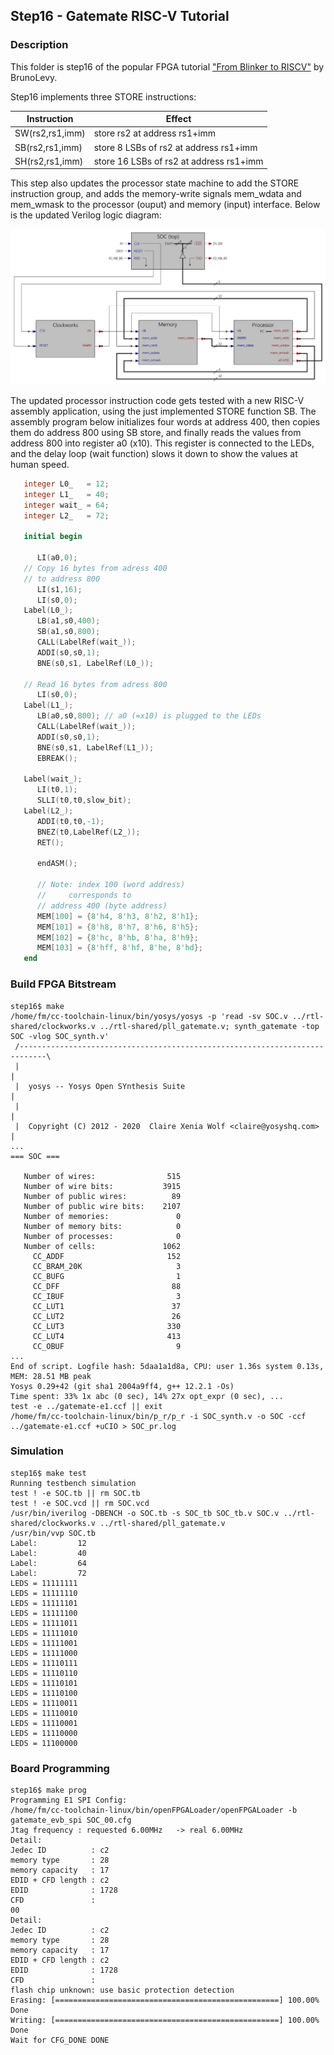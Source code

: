## Step16 - Gatemate RISC-V Tutorial

### Description

This folder is step16 of the popular FPGA tutorial ["From Blinker to RISCV"](https://github.com/BrunoLevy/learn-fpga/tree/master/FemtoRV/TUTORIALS/FROM_BLINKER_TO_RISCV) by BrunoLevy.

Step16 implements three STORE instructions:

 | Instruction     | Effect                                  |
 |-----------------|-----------------------------------------|
 | SW(rs2,rs1,imm) | store rs2 at address rs1+imm            |
 | SB(rs2,rs1,imm) | store 8 LSBs of rs2 at address rs1+imm  |
 | SH(rs2,rs1,imm) | store 16 LSBs of rs2 at address rs1+imm |

This step also updates the processor state machine to add the STORE instruction group, and adds the memory-write signals mem_wdata and mem_wmask to the processor (ouput) and memory (input) interface. Below is the updated Verilog logic diagram:

![](../images/step16-modules.svg)

The updated processor instruction code gets tested with a new RISC-V assembly application, using the just implemented STORE function SB. The assembly program below initializes four words at address 400, then copies them do address 800 using SB store, and finally reads the values from address 800 into register a0 (x10). This register is connected to the LEDs, and the delay loop (wait function) slows it down to show the values at human speed.

```verilog
   integer L0_   = 12;
   integer L1_   = 40;
   integer wait_ = 64;
   integer L2_   = 72;

   initial begin

      LI(a0,0);
   // Copy 16 bytes from adress 400
   // to address 800
      LI(s1,16);
      LI(s0,0);
   Label(L0_);
      LB(a1,s0,400);
      SB(a1,s0,800);
      CALL(LabelRef(wait_));
      ADDI(s0,s0,1);
      BNE(s0,s1, LabelRef(L0_));

   // Read 16 bytes from adress 800
      LI(s0,0);
   Label(L1_);
      LB(a0,s0,800); // a0 (=x10) is plugged to the LEDs
      CALL(LabelRef(wait_));
      ADDI(s0,s0,1);
      BNE(s0,s1, LabelRef(L1_));
      EBREAK();

   Label(wait_);
      LI(t0,1);
      SLLI(t0,t0,slow_bit);
   Label(L2_);
      ADDI(t0,t0,-1);
      BNEZ(t0,LabelRef(L2_));
      RET();

      endASM();

      // Note: index 100 (word address)
      //     corresponds to
      // address 400 (byte address)
      MEM[100] = {8'h4, 8'h3, 8'h2, 8'h1};
      MEM[101] = {8'h8, 8'h7, 8'h6, 8'h5};
      MEM[102] = {8'hc, 8'hb, 8'ha, 8'h9};
      MEM[103] = {8'hff, 8'hf, 8'he, 8'hd};
   end
```

### Build FPGA Bitstream

```
step16$ make
/home/fm/cc-toolchain-linux/bin/yosys/yosys -p 'read -sv SOC.v ../rtl-shared/clockworks.v ../rtl-shared/pll_gatemate.v; synth_gatemate -top SOC -vlog SOC_synth.v'
 /----------------------------------------------------------------------------\
 |                                                                            |
 |  yosys -- Yosys Open SYnthesis Suite                                       |
 |                                                                            |
 |  Copyright (C) 2012 - 2020  Claire Xenia Wolf <claire@yosyshq.com>         |
...
=== SOC ===

   Number of wires:                515
   Number of wire bits:           3915
   Number of public wires:          89
   Number of public wire bits:    2107
   Number of memories:               0
   Number of memory bits:            0
   Number of processes:              0
   Number of cells:               1062
     CC_ADDF                       152
     CC_BRAM_20K                     3
     CC_BUFG                         1
     CC_DFF                         88
     CC_IBUF                         3
     CC_LUT1                        37
     CC_LUT2                        26
     CC_LUT3                       330
     CC_LUT4                       413
     CC_OBUF                         9
...
End of script. Logfile hash: 5daa1a1d8a, CPU: user 1.36s system 0.13s, MEM: 28.51 MB peak
Yosys 0.29+42 (git sha1 2004a9ff4, g++ 12.2.1 -Os)
Time spent: 33% 1x abc (0 sec), 14% 27x opt_expr (0 sec), ...
test -e ../gatemate-e1.ccf || exit
/home/fm/cc-toolchain-linux/bin/p_r/p_r -i SOC_synth.v -o SOC -ccf ../gatemate-e1.ccf +uCIO > SOC_pr.log
```
### Simulation
```
step16$ make test
Running testbench simulation
test ! -e SOC.tb || rm SOC.tb
test ! -e SOC.vcd || rm SOC.vcd
/usr/bin/iverilog -DBENCH -o SOC.tb -s SOC_tb SOC_tb.v SOC.v ../rtl-shared/clockworks.v ../rtl-shared/pll_gatemate.v
/usr/bin/vvp SOC.tb
Label:         12
Label:         40
Label:         64
Label:         72
LEDS = 11111111
LEDS = 11111110
LEDS = 11111101
LEDS = 11111100
LEDS = 11111011
LEDS = 11111010
LEDS = 11111001
LEDS = 11111000
LEDS = 11110111
LEDS = 11110110
LEDS = 11110101
LEDS = 11110100
LEDS = 11110011
LEDS = 11110010
LEDS = 11110001
LEDS = 11110000
LEDS = 11100000
```

### Board Programming
```
step16$ make prog
Programming E1 SPI Config:
/home/fm/cc-toolchain-linux/bin/openFPGALoader/openFPGALoader -b gatemate_evb_spi SOC_00.cfg
Jtag frequency : requested 6.00MHz   -> real 6.00MHz
Detail:
Jedec ID          : c2
memory type       : 28
memory capacity   : 17
EDID + CFD length : c2
EDID              : 1728
CFD               :
00
Detail:
Jedec ID          : c2
memory type       : 28
memory capacity   : 17
EDID + CFD length : c2
EDID              : 1728
CFD               :
flash chip unknown: use basic protection detection
Erasing: [==================================================] 100.00%
Done
Writing: [==================================================] 100.00%
Done
Wait for CFG_DONE DONE
```